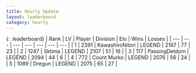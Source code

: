 ```yaml
---
title: Hourly Update
layout: leaderboard
category: hourly
---
```


{: .leaderboard}
| Rank | LV | Player | Division | Elo | Wins | Losses |
| --- | --- | --- | --- | --- | --- | --- |
| <span data-change="0">1</span> | 2391 | <span title="ID: 164871">KawashiroNitori</span> | LEGEND | <span data-change="0">2167</span> | <span data-change="0">77</span> | <span data-change="0">23</span> |
| <span data-change="0">2</span> | 1247 | <span title="ID: 353063">Sktima</span> | LEGEND | <span data-change="0">2107</span> | <span data-change="0">51</span> | <span data-change="0">16</span> |
| <span data-change="0">3</span> | 117 | <span title="ID: 454837">PassingDetdom</span> | LEGEND | <span data-change="0">2094</span> | <span data-change="0">44</span> | <span data-change="0">6</span> |
| <span data-change="0">4</span> | 772 | <span title="ID: 498323">Count Murko</span> | LEGEND | <span data-change="0">2076</span> | <span data-change="0">56</span> | <span data-change="0">24</span> |
| <span data-change="0">5</span> | 1089 | <span title="ID: 337810">Dregun</span> | LEGEND | <span data-change="0">2075</span> | <span data-change="0">65</span> | <span data-change="0">27</span> |